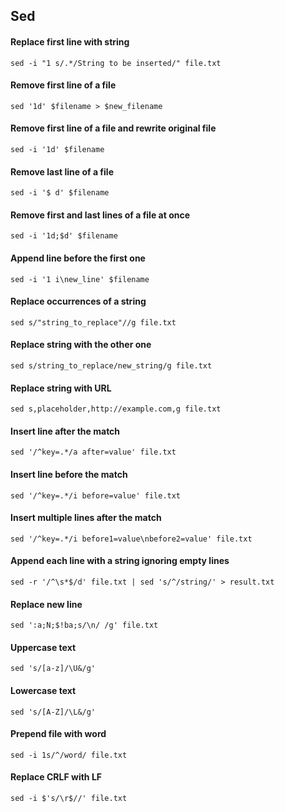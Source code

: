 ## Sed

#### Replace first line with string
```
sed -i "1 s/.*/String to be inserted/" file.txt
```

#### Remove first line of a file
```
sed '1d' $filename > $new_filename
```

#### Remove first line of a file and rewrite original file
```
sed -i '1d' $filename
```

#### Remove last line of a file
```
sed -i '$ d' $filename 
```

#### Remove first and last lines of a file at once
```
sed -i '1d;$d' $filename
```

#### Append line before the first one
```
sed -i '1 i\new_line' $filename
```

#### Replace occurrences of a string
```
sed s/"string_to_replace"//g file.txt
```

#### Replace string with the other one
```
sed s/string_to_replace/new_string/g file.txt
```

#### Replace string with URL
```
sed s,placeholder,http://example.com,g file.txt
```

#### Insert line after the match
```
sed '/^key=.*/a after=value' file.txt
```

#### Insert line before the match
```
sed '/^key=.*/i before=value' file.txt
```

#### Insert multiple lines after the match
```
sed '/^key=.*/i before1=value\nbefore2=value' file.txt
```

#### Append each line with a string ignoring empty lines
```
sed -r '/^\s*$/d' file.txt | sed 's/^/string/' > result.txt
```

#### Replace new line
```
sed ':a;N;$!ba;s/\n/ /g' file.txt
```

#### Uppercase text
```
sed 's/[a-z]/\U&/g'
```

#### Lowercase text
```
sed 's/[A-Z]/\L&/g'
```

#### Prepend file with word
```
sed -i 1s/^/word/ file.txt
```

#### Replace CRLF with LF
```
sed -i $'s/\r$//' file.txt
```
